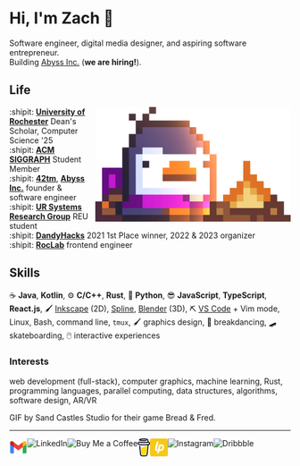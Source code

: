 # Hi, I'm Zach :wave:

Software engineer, digital media designer, and aspiring software entrepreneur.  
Building [Abyss Inc.][abyss] (**we are hiring!**).

[abyss]: https://github.com/abyss-inc

## Life

<img align="right" alt="Bred the penguin chillin' by the fire." width="350" src="img/Fire.gif" />

:shipit: [**University of Rochester**][ur] Dean's Scholar, Computer Science '25  
:shipit: [**ACM SIGGRAPH**][siggraph] Student Member  
:shipit: [**42tm**][42tm], [**Abyss Inc.**][abyss] founder & software engineer  
:shipit: [**UR Systems Research Group**][systems] REU student  
:shipit: [**DandyHacks**][dandyhacks] 2021 1st Place winner, 2022 & 2023 organizer  
:shipit: [**RocLab**][roclab] frontend engineer

[ur]: https://rochester.edu
[siggraph]: https://siggraph.org
[42tm]: https://github.com/42tm
[systems]: https://www.cs.rochester.edu/dept/systems/
[csug]: https://ur-csug.org
[dandyhacks]: https://dandyhacks.net
[roclab]: https://roclab.io

## Skills

:coffee: **Java**, **Kotlin**,
:gear: **C/C++**, **Rust**,
:snake: **Python**,
:sunglasses: **JavaScript**, **TypeScript**, **React.js**,
:paintbrush: [Inkscape][inkscape] (2D), [Spline][spline], [Blender][blender] (3D),
:pick: [VS Code][code] + Vim mode, Linux, Bash, command line, `tmux`,
:paintbrush: graphics design, :man_dancing: breakdancing, :skateboard:
  skateboarding, :computer_mouse: interactive experiences

[inkscape]: https://inkscape.org
[spline]: https://spline.design
[blender]: https://www.blender.org
[code]: https://code.visualstudio.com

### Interests

web development (full-stack), computer graphics, machine learning, Rust, programming languages, parallel computing, data structures, algorithms, software design, AR/VR

GIF by Sand Castles Studio for their game Bread & Fred.

---

<!--<a href="https://novakcgx.me">
    <img height="32" align="left" alt="Website" src="img/icons/personal.png" />
</a>-->

<a href="mailto:duongnguyen18@siggraph.org">
    <img height="32" align="left" alt="Mail" src="img/icons/gmail.png" />
</a>

<a href="https://www.linkedin.com/in/zach-nguyen">
    <img height="32" align="left" alt="LinkedIn" src="img/icons/linkedin.png" />
</a>

<a href="https://paypal.me/dnguy38">
    <img height="32" align="left" alt="Buy Me a Coffee" src="img/icons/paypal.png" />
</a>

<a href="https://www.buymeacoffee.com/cszach">
    <img height="32" align="left" alt="Buy Me a Coffee" src="img/icons/buymeacoffee.png" />
</a>

<a href="https://liberapay.com/cszach">
    <img height="32" align="left" alt="Liberapay" src="img/icons/liberapay.png" />
</a>

<a href="https://www.instagram.com/thechonkypenguin">
    <img height="32" align="left" alt="Instagram" src="img/icons/instagram.png" />
</a>

<a href="https://dribbble.com/cszach">
    <img height="32" align="left" alt="Dribbble" src="img/icons/dribbble.png" />
</a>
